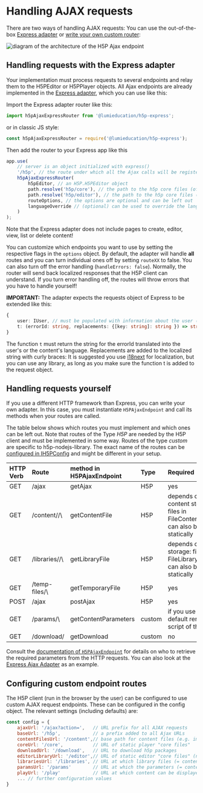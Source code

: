 # Handling AJAX requests

There are two ways of handling AJAX requests: You can use the out-of-the-box
[Express adapter](ajax-endpoints.md#handling-requests-with-the-express-adapter)
or [write your own custom router](ajax-endpoints.md#handling-requests-yourself):

![diagram of the architecture of the H5P Ajax
endpoint](.gitbook/assets/ajax-endpoint-architecture.svg)

## Handling requests with the Express adapter

Your implementation must process requests to several endpoints and relay them to
the H5PEditor or H5PPlayer objects. All Ajax endpoints are already implemented
in the [Express
adapter](/packages/h5p-express/build/H5PAjaxRouter/H5PAjaxExpressRouter.d.ts),
which you can use like this:

Import the Express adapter router like this:

```typescript
import h5pAjaxExpressRouter from '@lumieducation/h5p-express';
```

or in classic JS style:

```javascript
const h5pAjaxExpressRouter = require('@lumieducation/h5p-express');
```

Then add the router to your Express app like this

```javascript
app.use(
    // server is an object initialized with express()
    '/h5p', // the route under which all the Ajax calls will be registered
    h5pAjaxExpressRouter(
        h5pEditor, // an H5P.H5PEditor object
        path.resolve('h5p/core'), // the path to the h5p core files (of the player)
        path.resolve('h5p/editor'), // the path to the h5p core files (of the editor)
        routeOptions, // the options are optional and can be left out
        languageOverride // (optional) can be used to override the language used by i18next http middleware
    )
);
```

Note that the Express adapter does not include pages to create, editor, view,
list or delete content!

You can customize which endpoints you want to use by setting the respective
flags in the `options` object. By default, the adapter will handle **all**
routes and you can turn individual ones off by setting `routeXX` to false. You
can also turn off the error handling \(`handleErrors: false`\). Normally, the
router will send back localized responses that the H5P client can understand. If
you turn error handling off, the routes will throw errors that you have to
handle yourself!

**IMPORTANT:** The adapter expects the requests object of Express to be extended
like this:

```typescript
{
    user: IUser, // must be populated with information about the user (mostly id and access rights)
    t: (errorId: string, replacements: {[key: string]: string }) => string
}
```

The function `t` must return the string for the errorId translated into the
user's or the content's language. Replacements are added to the localized string
with curly braces:  It is suggested you use [i18next](https://www.i18next.com/)
for localization, but you can use any library, as long as you make sure the
function t is added to the request object.

## Handling requests yourself

If you use a different HTTP framework than Express, you can write your own
adapter. In this case, you must instantiate `H5PAjaxEndpoint` and call its
methods when your routes are called.

The table below shows which routes you must implement and which ones can be left
out. Note that routes of the Type _H5P_ are needed by the H5P client and must be
implemented in some way. Routes of the type _custom_ are specific to
h5p-nodejs-library. The exact name of the routes can be [configured in
IH5PConfig](ajax-endpoints.md#configuring-custom-endpoint-routes) and might be
different in your setup.

| HTTP Verb | Route | method in H5PAjaxEndpoint | Type | Required |
| :--- | :--- | :--- | :--- | :--- |
| GET | /ajax | getAjax | H5P | yes |
| GET | /content/\/\ | getContentFile | H5P | depends on content storage: files in FileContentStorage can also be served statically |
| GET | /libraries/\/\ | getLibraryFile | H5P | depends on library storage: files in FileLibraryStorage can also be served statically |
| GET | /temp-files/\ | getTemporaryFile | H5P | yes |
| POST | /ajax | postAjax | H5P | yes |
| GET | /params/\ | getContentParameters | custom | if you use the default renderer script of the editor |
| GET | /download\/ | getDownload | custom | no |

Consult the [documentation of
`H5PAjaxEndpoint`](/packages/h5p-server/src/H5PAjaxEndpoint.ts) for details on
who to retrieve the required parameters from the HTTP requests. You can also
look at the [Express Ajax
Adapter](/packages/h5p-express/src/H5PAjaxRouter/H5PAjaxExpressController.ts) as
an example.

## Configuring custom endpoint routes

The H5P client \(run in the browser by the user\) can be configured to use
custom AJAX request endpoints. These can be configured in the config object. The
relevant settings \(including defaults\) are:

```javascript
const config = {
    ajaxUrl: '/ajax?action=',   // URL prefix for all AJAX requests
    baseUrl: '/h5p',            // a prefix added to all Ajax URLs
    contentFilesUrl: '/content',// base path for content files (e.g. images, video)
    coreUrl: '/core',           // URL of static player "core files"
    downloadUrl: '/download',   // URL to download h5p packages
    editorLibraryUrl: '/editor',// URL of static editor "core files" (not the content types!)
    librariesUrl: '/libraries', // URL at which library files (= content types) can be retrieved
    paramsUrl: '/params'        // URL at which the parameters (= content.json) of content can be retrieved
    playUrl: '/play'            // URL at which content can be displayed
    ... // further configuration values
}
```
